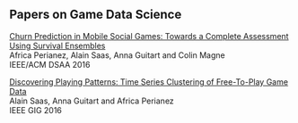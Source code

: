 ## Papers on Game Data Science

[Churn Prediction in Mobile Social Games: Towards a Complete Assessment Using Survival Ensembles](https://github.com/alainsaas/papers/blob/master/Churn%20Prediction%20in%20Mobile%20Games%20Using%20Survival%20Ensembles.pdf)  
Africa Perianez, Alain Saas, Anna Guitart and Colin Magne  
IEEE/ACM DSAA 2016

[Discovering Playing Patterns: Time Series Clustering of Free-To-Play Game Data](https://github.com/alainsaas/papers/blob/master/Clustering%20of%20Time%20Series%20from%20Free-To-Play%20Games.pdf)  
Alain Saas, Anna Guitart and Africa Perianez  
IEEE GIG 2016
